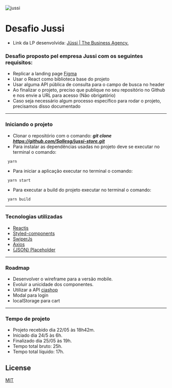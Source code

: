 ![jussi](https://i.ibb.co/nnGHztN/jussi.png)

# Desafio Jussi

* Link da LP desenvolvida: [Jüssi | The Business Agency.](https://jussi-store-challenge.vercel.app/)
### Desafio proposto pel empresa Jussi com os seguintes requisitos:

 
* Replicar a landing page [Figma](https://www.figma.com/file/O9AEeYB6ZWyMTZzMZhvjaY/loja-vtex-jussi?node-id=0%3A1)
* Usar o React como biblioteca base do projeto
* Usar alguma API pública de consulta para o campo de busca no header
* Ao finalizar o projeto, preciso que publique no seu repositório no Github e nos envie a URL para acesso (Não obrigatório)
* Caso seja necessário algum processo específico para rodar o projeto, precisamos disso documentado

---

### Iniciando o projeto

* Clonar o repositório com o comando: ***git clone https://github.com/Sallesg/jussi-store.git***
* Para instalar as dependências usadas no projeto deve se executar no terminal o comando:
``` 
 yarn
```
* Para iniciar a aplicação executar no terminal o comando:
``` 
 yarn start
```
* Para executar a build do projeto executar no terminal o comando:
``` 
 yarn build
```
---
### Tecnologias utilizadas
* [Reactjs](https://reactjs.org/)
* [Styled-components](https://styled-components.com/)
* [SwiperJs](https://swiperjs.com/react)
* [Axios](https://github.com/axios/axios)
* [{JSON} Placeholder](https://jsonplaceholder.typicode.com/)

---
### Roadmap

* Desenvolver o wireframe para a versão mobile.
* Evoluir a unicidade dos componentes.
* Utilizar a API [ciashop](http://wiki.ciashop.com.br/designers/apis-publicas/store/)
* Modal para login
* localStorage para cart

---

### Tempo de projeto
* Projeto recebido dia 22/05 às 18h42m.
* Iniciado dia 24/5 às 6h.
* Finalizado dia 25/05 às 19h.
* Tempo total bruto: 25h.
* Tempo total líquido: 17h. 

## License
[MIT](https://choosealicense.com/licenses/mit/)
